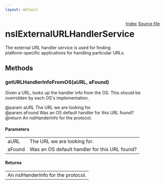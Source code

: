 ```yaml
---
layout: default
---
```

<div class='links' style='float:right'><a href="../index.html">Index</a>
<a href="http://dxr.mozilla.org/mozilla-central/source/uriloader/exthandler/nsIExternalURLHandlerService.idl">Source file</a>
</div>

# nsIExternalURLHandlerService #
  
The external URL handler service is used for finding  
platform-specific applications for handling particular URLs.  
  

## Methods ##

### getURLHandlerInfoFromOS(aURL, aFound) ###
  
Given a URL, looks up the handler info from the OS. This should be  
overridden by each OS's implementation.  
  
@param aURL The URL we are looking for.  
@param aFound  Was an OS default handler for this URL found?  
@return  An nsIHanderInfo for the protocol.  
  

#### Parameters ####

<table>

<tr>
<td>aURL</td>
<td>The URL we are looking for.  
</td>
</tr>

<tr>
<td>aFound</td>
<td>Was an OS default handler for this URL found?  
</td>
</tr>

</table>

#### Returns ####

<table>

<tr>
<td>An nsIHanderInfo for the protocol.  
</td>
</tr>

</table>
